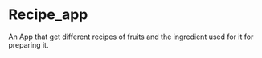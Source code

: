 # Recipe_app
An App that get different recipes of fruits and the ingredient used for it for preparing it. 
